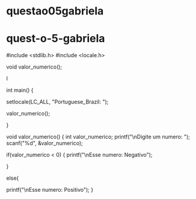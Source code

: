 # questao05gabriela
# quest-o-5-gabriela
#include <stdlib.h>
#include <locale.h>

void valor_numerico();

I

int main() {

setlocale(LC_ALL, "Portuguese_Brazil: ");

valor_numerico();

}

void valor_numerico() { int valor_numerico; printf("\nDigite um numero: "); scanf("%d", &valor_numerico);

if(valor_numerico < 0) { printf("\nEsse numero: Negativo");

}

else{

printf("\nEsse numero: Positivo");
}
